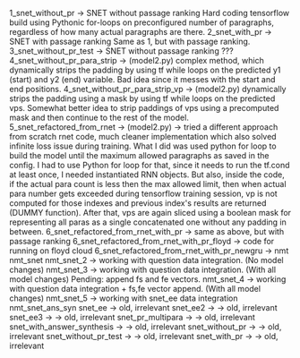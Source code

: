 1_snet_without_pr -> SNET without passage ranking
	Hard coding tensorflow build using Pythonic for-loops on preconfigured number of paragraphs, regardless of how many 
	actual paragraphs are there.
2_snet_with_pr -> SNET with passage ranking
	Same as 1, but with passage ranking.
3_snet_without_pr_test -> SNET without passage ranking ???
4_snet_without_pr_para_strip -> (model2.py) complex method, which dynamically strips the padding by using tf while loops
	on the predicted y1 (start) and y2 (end) variable. Bad idea since it messes with the start and end positions.
4_snet_without_pr_para_strip_vp -> (model2.py) dynamically strips the padding using a mask by using tf while loops
	on the predicted vps. Somewhat better idea to strip paddings of vps using a precomputed mask and then continue to the rest of the model. 
5_snet_refactored_from_rnet -> (model2.py) -> tried a different approach from scratch rnet code, much cleaner implementation which also solved infinite loss issue during training. What I did was used python for loop to build the model until the maximum allowed paragraphs as saved in the config. I had to use Python for loop for that, since it needs to run the tf.cond at least once, I needed instantiated RNN objects. But also, inside the code, if the actual para count is less then the max allowed limit, then when actual para number gets exceeded during tensorflow training session, vp is not computed for those indexes and previous index's results are returned (DUMMY function). After that, vps are again sliced using a boolean mask for representing all paras as a single concatenated one without any padding in between.
6_snet_refactored_from_rnet_with_pr -> same as above, but with passage ranking
6_snet_refactored_from_rnet_with_pr_floyd -> code for running on floyd cloud
6_snet_refactored_from_rnet_with_pr_newgru -> 
nmt
nmt_snet
nmt_snet_2 -> working with question data integration. (No model changes)
nmt_snet_3 ->  working with question data integration. (With all model changes) Pending: append fs and fe vectors.
nmt_snet_4 -> working with question data integration + fs,fe vector append. (With all model changes)
nmt_snet_5 -> working with snet_ee data integration
nmt_snet_ans_syn
snet_ee -> old, irrelevant
snet_ee2 -> -> old, irrelevant
snet_ee3 -> -> old, irrelevant
snet_pr_multipara -> -> old, irrelevant
snet_with_answer_synthesis -> -> old, irrelevant
snet_without_pr -> -> old, irrelevant
snet_without_pr_test -> -> old, irrelevant
snet_with_pr -> -> old, irrelevant